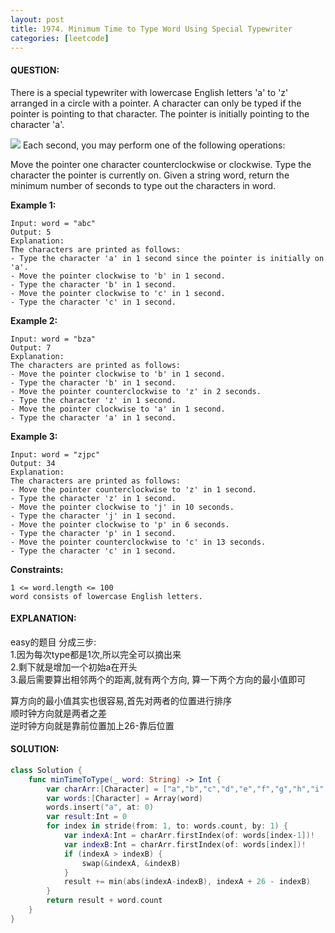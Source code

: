 ```yaml
---
layout: post
title: 1974. Minimum Time to Type Word Using Special Typewriter
categories: [leetcode]
---
```

#### QUESTION:
There is a special typewriter with lowercase English letters 'a' to 'z' arranged in a circle with a pointer. A character can only be typed if the pointer is pointing to that character. The pointer is initially pointing to the character 'a'.

![](https://assets.leetcode.com/uploads/2021/07/31/chart.jpg)
Each second, you may perform one of the following operations:

Move the pointer one character counterclockwise or clockwise.
Type the character the pointer is currently on.
Given a string word, return the minimum number of seconds to type out the characters in word.

 

__Example 1:__
```
Input: word = "abc"
Output: 5
Explanation: 
The characters are printed as follows:
- Type the character 'a' in 1 second since the pointer is initially on 'a'.
- Move the pointer clockwise to 'b' in 1 second.
- Type the character 'b' in 1 second.
- Move the pointer clockwise to 'c' in 1 second.
- Type the character 'c' in 1 second.
```
__Example 2:__
```
Input: word = "bza"
Output: 7
Explanation:
The characters are printed as follows:
- Move the pointer clockwise to 'b' in 1 second.
- Type the character 'b' in 1 second.
- Move the pointer counterclockwise to 'z' in 2 seconds.
- Type the character 'z' in 1 second.
- Move the pointer clockwise to 'a' in 1 second.
- Type the character 'a' in 1 second.
```
__Example 3:__
```
Input: word = "zjpc"
Output: 34
Explanation:
The characters are printed as follows:
- Move the pointer counterclockwise to 'z' in 1 second.
- Type the character 'z' in 1 second.
- Move the pointer clockwise to 'j' in 10 seconds.
- Type the character 'j' in 1 second.
- Move the pointer clockwise to 'p' in 6 seconds.
- Type the character 'p' in 1 second.
- Move the pointer counterclockwise to 'c' in 13 seconds.
- Type the character 'c' in 1 second.
```
 

__Constraints:__
```
1 <= word.length <= 100
word consists of lowercase English letters.
```
#### EXPLANATION:

easy的题目 分成三步:  
1.因为每次type都是1次,所以完全可以摘出来  
2.剩下就是增加一个初始a在开头  
3.最后需要算出相邻两个的距离,就有两个方向, 算一下两个方向的最小值即可  

算方向的最小值其实也很容易,首先对两者的位置进行排序  
顺时钟方向就是两者之差  
逆时钟方向就是靠前位置加上26-靠后位置

#### SOLUTION:
```swift
class Solution {
    func minTimeToType(_ word: String) -> Int {
        var charArr:[Character] = ["a","b","c","d","e","f","g","h","i","j","k","l","m","n","o","p","q","r","s","t","u","v","w","x","y","z"]
        var words:[Character] = Array(word)
        words.insert("a", at: 0)
        var result:Int = 0
        for index in stride(from: 1, to: words.count, by: 1) {
            var indexA:Int = charArr.firstIndex(of: words[index-1])!
            var indexB:Int = charArr.firstIndex(of: words[index])!
            if (indexA > indexB) {
                swap(&indexA, &indexB)
            }
            result += min(abs(indexA-indexB), indexA + 26 - indexB)
        }
        return result + word.count
    }
}
```

